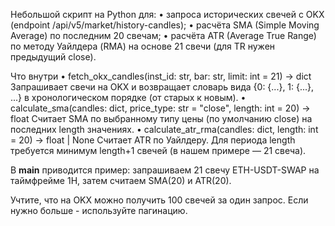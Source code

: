 
Небольшой скрипт на Python для:
	•	запроса исторических свечей с OKX (endpoint /api/v5/market/history-candles);
	•	расчёта SMA (Simple Moving Average) по последним 20 свечам;
	•	расчёта ATR (Average True Range) по методу Уайлдера (RMA) на основе 21 свечи (для TR нужен предыдущий close).

Что внутри
	•	fetch_okx_candles(inst_id: str, bar: str, limit: int = 21) -> dict
Запрашивает свечи на OKX и возвращает словарь вида {0: {...}, 1: {...}, ...} в хронологическом порядке (от старых к новым).
	•	calculate_sma(candles: dict, price_type: str = "close", length: int = 20) -> float
Считает SMA по выбранному типу цены (по умолчанию close) на последних length значениях.
	•	calculate_atr_rma(candles: dict, length: int = 20) -> float | None
Считает ATR по Уайлдеру. Для периода length требуется минимум length+1 свечей (в нашем примере — 21 свеча).

В __main__ приводится пример: запрашиваем 21 свечу ETH-USDT-SWAP на таймфрейме 1H, затем считаем SMA(20) и ATR(20).


Учтите, что на OKX можно получить 100 свечей за один запрос. Если нужно больше - используйте пагинацию.
